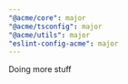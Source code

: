 ```yaml
---
"@acme/core": major
"@acme/tsconfig": major
"@acme/utils": major
"eslint-config-acme": major
---
```


Doing more stuff
